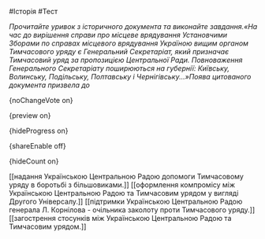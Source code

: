 #Історія #Тест

*Прочитайте уривок з історичного документа та виконайте завдання.«На час до вирішення справи про місцеве врядування Установчими Зборами по справах місцевого врядування Україною вищим органом Тимчасового уряду є Генеральний Секретаріат, який призначає Тимчасовий уряд за пропозицією Центральної Ради. Повноваження Генерального Секретаріату поширюються на губернії: Київську, Волинську, Подільську, Полтавську і Чернігівську...»Поява цитованого документа призвела до*

{noChangeVote on}

{preview on}

{hideProgress on}

{shareEnable off}

{hideCount on}

[[надання Українською Центральною Радою допомоги Тимчасовому уряду в боротьбі з більшовиками.]]
[[оформлення компромісу між Українською Центральною Радою та Тимчасовим урядом у вигляді Другого Універсалу.]]
[[підтримки Українською Центральною Радою генерала Л. Корнілова - очільника заколоту проти Тимчасового уряду.]]
[[загострення стосунків між Українською Центральною Радою та Тимчасовим урядом.]]
